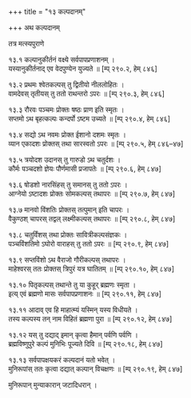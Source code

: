 +++
title = "१३ कल्पदानम्"

+++
अथ कल्पदानम्

तत्र मत्स्यपुराणे

१३.१ कल्पानुकीर्तनं वक्ष्ये सर्वपापप्रणाशनम् ।  
यस्यानुकीर्तनाद् एव वेदपुण्येन युज्यते ॥ [म्प् २९०.२, हेम् ८४६]

१३.२ प्रथमः श्वेतकल्पस् तु द्वितीयो नीललोहितः ।  
वामदेवस् तृतीयस् तु ततो राथन्तरो ऽपरः ॥ [म्प् २९०.३, हेम् ८४६]

१३.३ रौरवः पञ्चमः प्रोक्तः षष्ठः प्राण इति स्मृतः ।  
सप्तमो ऽथ बृहत्कल्पः कन्दर्पो ऽष्टम उच्यते ॥ [म्प् २९०.४, हेम् ८४६]

१३.४ सद्यो ऽथ नवमः प्रोक्त ईशानो दशमः स्मृतः ।  
व्यान एकादशः प्रोक्तस् तथा सारस्वतो ऽपरः ॥ [म्प् २९०.५, हेम् ८४६–४७]

१३.५ त्रयोदश उदानस् तु गारुडो ऽथ चतुर्दशः ।  
कौर्मः पञ्चदशो ज्ञेयः पौर्णमासी प्रजापतेः ॥ [म्प् २९०.६, हेम् ८४७]

१३.६ षोडशो नारसिंहस् तु समानस् तु ततो ऽपरः ।  
आग्नेयो ऽष्टादशः प्रोक्तः सोमकल्पस् तथापरः ॥ [म्प् २९०.७, हेम् ८४७]

१३.७ मानवो विंशतिः प्रोक्तस् तत्पुमान् इति चापरः ।  
वैकुण्ठश् चापरस् तद्वल् लक्ष्मीकल्पस् तथापरः ॥ [म्प् २९०.८, हेम् ८४७]

१३.८ चतुर्विंशस् तथा प्रोक्तः सावित्रीकल्पसंज्ञकः ।  
पञ्चविंशतिमो ऽघोरो वाराहस् तु ततो ऽपरः ॥ [म्प् २९०.९, हेम् ८४७]

१३.९ सप्तविंशो ऽथ वैराजो गौरीकल्पस् तथापरः ।  
माहेश्वरस् ततः प्रोक्तस् त्रिपुरं यत्र घातितम् ॥ [म्प् २९०.१०, हेम् ८४७]

१३.१० पितृकल्पस् तथान्ते तु या कुहूर् ब्रह्मणः स्मृता ।  
इत्य् एवं ब्रह्मणो मासः सर्वपापप्रणाशनः ॥ [म्प् २९०.११, हेम् ८४७]

१३.११ आदाव् एव हि माहात्म्यं यस्मिन् यस्य विधीयते ।  
तस्य कल्पस्य तन् नाम विहितं ब्रह्मणा पुरा ॥ [म्प् २९०.१२, हेम् ८४७]

१३.१२ यस् तु दद्याद् इमान् कृत्वा हैमान् पर्वणि पर्वणि ।  
ब्रह्मविष्णुपुरे कल्पं मुनिभिः पूज्यते दिवि ॥ [म्प् २९०.१८, हेम् ८४७]

१३.१३ सर्वपापक्षयकरं कल्पदानं यतो भवेत् ।  
मुनिरूपांस् ततः कृत्वा दद्यात् कल्पान् विचक्षणः ॥ [म्प् २९०.१९, हेम् ८४७]

मुनिरूपान् मुन्याकारान् जटादिधरान् ।


